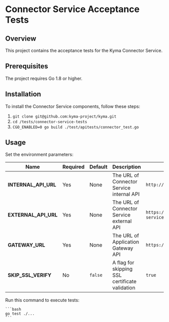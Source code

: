 # Connector Service Acceptance Tests

## Overview

This project contains the acceptance tests for the Kyma Connector Service.

## Prerequisites

The project requires Go 1.8 or higher.

## Installation

To install the Connector Service components, follow these steps:

1. `git clone git@github.com:kyma-project/kyma.git`
2. `cd /tests/connector-service-tests`
3. `CGO_ENABLED=0 go build ./test/apitests/connector_test.go`

## Usage

Set the environment parameters:

| Name | Required | Default | Description | Possible values |
|------|----------|---------|-------------|-----------------|
| **INTERNAL_API_URL** | Yes | None | The URL of Connector Service internal API | `http://localhost:8080` | 
| **EXTERNAL_API_URL** | Yes | None | The URL of Connector Service external API | `https://connector-service.kyma.local` |
| **GATEWAY_URL** | Yes | None |  The URL of Application Gateway API | `https://gateway.kyma.local:30218` |
| **SKIP_SSL_VERIFY** | No | `false` | A flag for skipping SSL certificate validation | `true` |

Run this command to execute tests:

    ```bash
    go test ./...
    ```
